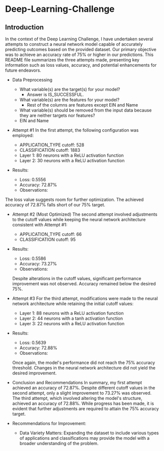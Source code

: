 # Deep-Learning-Challenge
## Introduction
  In the context of the Deep Learning Challenge, I have undertaken several attempts to construct a neural network model capable of accurately predicting outcomes based on the provided dataset. Our primary objective was to achieve an     accuracy rate of 75% or higher in our predictions. This README file summarizes the three attempts made, presenting key information such as loss values, accuracy, and potential enhancements for future endeavors.
  * Data Preprocessing

    * What variable(s) are the target(s) for your model?
      * Answer is IS_SUCCESSFUL. 
    * What variable(s) are the features for your model?
      * Rest of the columns are features except EIN and Name
    *  What variable(s) should be removed from the input data because they are neither targets nor features?
      *  EIN and Name
* Attempt #1
In the first attempt, the following configuration was employed:

  * APPLICATION_TYPE cutoff: 528
  * CLASSIFICATION cutoff: 1883
  * Layer 1: 80 neurons with a ReLU activation function
  * Layer 2: 30 neurons with a ReLU activation function
* Results:

  * Loss: 0.5556
  * Accuracy: 72.87%
  * Observations:

The loss value suggests room for further optimization.
The achieved accuracy of 72.87% falls short of our 75% target.
* Attempt #2 (Most Optimized)
  The second attempt involved adjustments to the cutoff values while keeping the neural network architecture consistent with Attempt #1:

  * APPLICATION_TYPE cutoff: 66
  * CLASSIFICATION cutoff: 95
* Results:

  * Loss: 0.5586
  * Accuracy: 73.27%
  * Observations:

  Despite alterations in the cutoff values, significant performance improvement was not observed.
  Accuracy remained below the desired 75%.
* Attempt #3
  For the third attempt, modifications were made to the neural network architecture while retaining the initial cutoff values:

  * Layer 1: 88 neurons with a ReLU activation function
  * Layer 2: 44 neurons with a tanh activation function
  * Layer 3: 22 neurons with a ReLU activation function
* Results:

  * Loss: 0.5639
  * Accuracy: 72.88%
  * Observations:

  Once again, the model's performance did not reach the 75% accuracy threshold.
  Changes in the neural network architecture did not yield the desired improvement.
* Conclusion and Recommendations
  In summary, my first attempt achieved an accuracy of 72.87%. Despite different cutoff values in the second attempt, only a slight improvement to 73.27% was observed. The third attempt, which involved altering the model's structure,   achieved an accuracy of 72.88%. While progress has been made, it is evident that further adjustments are required to attain the 75% accuracy target.

* Recommendations for Improvement:

  * Data Variety Matters: Expanding the dataset to include various types of applications and classifications may provide the model with a broader understanding of the problem.


